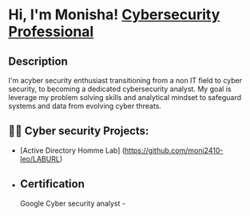 <h1>Hi, I'm Monisha!  <a href="https://www.linkedin.com/in/monisha umapathy/">Cybersecurity Professional</a>


<h2>Description</h2>
    I'm acyber security enthusiast transitioning from a non IT field to cyber security, to becoming a dedicated cybersecurity analyst. My goal is leverage my problem solving skills and analytical mindset to safeguard systems and data from evolving cyber threats.

<h2>👨‍💻 Cyber security Projects:</h2>

- [Active Directory Homme Lab] (https://github.com/moni2410-leo/LABURL)
  
- <h2> Certification</h2>
   Google Cyber security analyst
  - 
 

[linkedin]: https://linkedin.com/in/joshmadakor

